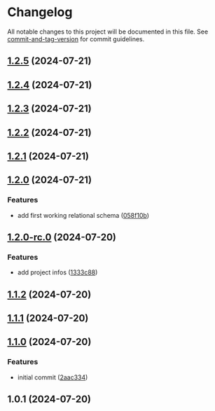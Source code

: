 # Changelog

All notable changes to this project will be documented in this file. See [commit-and-tag-version](https://github.com/absolute-version/commit-and-tag-version) for commit guidelines.

## [1.2.5](https://github.com/pixlcrashr/stwhh-mensa/compare/v1.2.4...v1.2.5) (2024-07-21)

## [1.2.4](https://github.com/pixlcrashr/stwhh-mensa/compare/v1.2.3...v1.2.4) (2024-07-21)

## [1.2.3](https://github.com/pixlcrashr/stwhh-mensa/compare/v1.2.2...v1.2.3) (2024-07-21)

## [1.2.2](https://github.com/pixlcrashr/stwhh-mensa/compare/v1.2.1...v1.2.2) (2024-07-21)

## [1.2.1](https://github.com/pixlcrashr/stwhh-mensa/compare/v1.2.0...v1.2.1) (2024-07-21)

## [1.2.0](https://github.com/pixlcrashr/stwhh-mensa/compare/v1.2.0-rc.0...v1.2.0) (2024-07-21)


### Features

* add first working relational schema ([058f10b](https://github.com/pixlcrashr/stwhh-mensa/commit/058f10b84bd40f7cd31b16b98259d751ee3e3be3))

## [1.2.0-rc.0](https://github.com/pixlcrashr/stwhh-mensa/compare/v1.1.2...v1.2.0-rc.0) (2024-07-20)


### Features

* add project infos ([1333c88](https://github.com/pixlcrashr/stwhh-mensa/commit/1333c885609ce623f92ba7b5794c08a60ee2da23))

## [1.1.2](https://github.com/pixlcrashr/stwhh-mensa/compare/v1.1.1...v1.1.2) (2024-07-20)

## [1.1.1](https://github.com/pixlcrashr/stwhh-mensa/compare/v1.1.0...v1.1.1) (2024-07-20)

## [1.1.0](https://github.com/pixlcrashr/stwhh-mensa/compare/v1.0.1...v1.1.0) (2024-07-20)


### Features

* initial commit ([2aac334](https://github.com/pixlcrashr/stwhh-mensa/commit/2aac334459e5bca742c318801659d5414d14dc4b))

## 1.0.1 (2024-07-20)
